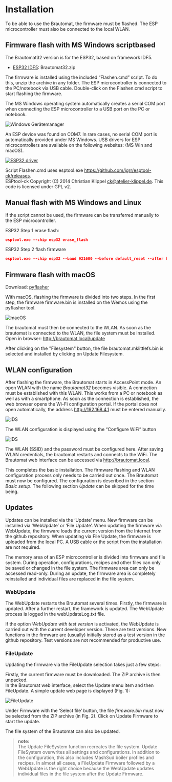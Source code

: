 # Installation

To be able to use the Brautomat, the firmware must be flashed. The ESP microcontroller must also be connected to the local WLAN.

## Firmware flash with MS Windows scriptbased

The Brautomat32 version is for the ESP32, based on framework IDF5.

* [ESP32 IDF5](https://github.com/InnuendoPi/Brautomat32/raw/refs/heads/main/Brautomat32.zip): Brautomat32.zip

The firmware is installed using the included “Flashen.cmd” script. To do this, unzip the archive in any folder. The ESP microcontroller is connected to the PC/notebook via USB cable. Double-click on the Flashen.cmd script to start flashing the firmware.

The MS Windows operating system automatically creates a serial COM port when connecting the ESP microcontroller to a USB port on the PC or notebook.

![Windows Gerätemanager](/docs/img/com.jpg)

An ESP device was found on COM7. In rare cases, no serial COM port is automatically provided under MS Windows. USB drivers for ESP microcontrollers are available on the following websites: (MS Win and macOS).

[![ESP32 driver](https://img.shields.io/static/v1?label=driver&message=ESP32&logo=arduino&logoColor=white&color=blue)](https://www.silabs.com/developers/usb-to-uart-bridge-vcp-drivers?tab=downloads)

Script Flashen.cmd uses esptool.exe <https://github.com/igrr/esptool-ck/releases>.\
ESPtool-ck Copyright (C) 2014 Christian Klippel <ck@atelier-klippel.de>. This code is licensed under GPL v2.

## Manual flash with MS Windows and Linux

If the script cannot be used, the firmware can be transferred manually to the ESP microcontroller.

ESP32 Step 1 erase flash:

```json
esptool.exe --chip esp32 erase_flash
```

ESP32 Step 2 flash firmware

```json
esptool.exe --chip esp32 --baud 921600 --before default_reset --after hard_reset write_flash 0x1000 bootloader.bin 0x8000 partitions.bin 0xe000 boot_app0.bin 0x10000 firmware.bin 0x350000 LittleFS.bin
```

## Firmware flash with macOS

Download: [pyflasher](https://github.com/marcelstoer/nodemcu-pyflasher/releases)

With macOS, flashing the firmware is divided into two steps. In the first step, the firmware firmware.bin is installed on the Wemos using the pyflasher tool.

![macOS](/docs/img/flashen_macos.png)

The brautomat must then be connected to the WLAN. As soon as the brautomat is connected to the WLAN, the file system must be installed.\
Open in browser: <http://brautomat.local/update>

After clicking on the "Filesystem" button, the file brautomat.mklittlefs.bin is selected and installed by clicking on Update Filesystem.

## WLAN configuration

After flashing the firmware, the Brautomat starts in AccessPoint mode. An open WLAN with the name _Brautomat32_ becomes visible. A connection must be established with this WLAN. This works from a PC or notebook as well as with a smartphone. As soon as the connection is established, the web browser opens the Wi-Fi configuration portal. If the portal does not open automatically, the address <http://192.168.4.1> must be entered manually.

![IDS](/docs/img/wlan1.jpg)

The WLAN configuration is displayed using the “Configure WiFi” button

![IDS](/docs/img/wlan2.jpg)

The WLAN (SSID) and the password must be configured here. After saving WLAN credentials, the brautomat restarts and connects to the WiFi. The Brautomat web interface can be accessed via <http://brautomat.local>.

This completes the basic installation. The firmware flashing and WLAN configuration process only needs to be carried out once. The Brautomat must now be configured. The configuration is described in the section _Basic setup_. The following section _Update_ can be skipped for the time being.

## Updates

Updates can be installed via the ‘Update’ menu. New firmware can be installed via ‘WebUpdate’ or ‘File Update’. When updating the firmware via WebUpdate, the firmware loads the current version from the Internet from the github repository. When updating via File Update, the firmware is uploaded from the local PC. A USB cable or the script from the installation are not required.

The memory area of an ESP microcontroller is divided into firmware and file system. During operation, configurations, recipes and other files can only be saved or changed in the file system. The firmware area can only be accessed read-only. During an update, the firmware area is completely reinstalled and individual files are replaced in the file system.

### WebUpdate

The WebUpdate restarts the Brautomat several times. Firstly, the firmware is updated. After a further restart, the framework is updated. The WebUpdate process is logged in the webUpdateLog.txt file.

If the option _WebUpdate with test version_ is activated, the WebUpdate is carried out with the current developer version. These are test versions. New functions in the firmware are (usually) initially stored as a test version in the github repository. Test versions are not recommended for productive use.

### FileUpdate

Updating the firmware via the FileUpdate selection takes just a few steps:

Firstly, the current firmware must be downloaded. The ZIP archive is then unpacked.\
In the Brautomat web interface, select the Update menu item and then FileUpdate. A simple update web page is displayed (Fig. 1):

![FileUpdate](/docs/img/dateiupdate2.jpg)

Under Firmware with the ‘Select file’ button, the file _firmware.bin_ must now be selected from the ZIP archive (in Fig. 2). Click on Update Firmware to start the update.

The file system of the Brautomat can also be updated.

> **note:**\
The Update FileSystem function recreates the file system. Update FileSystem overwrites all settings and configurations. In addition to the configuration, this also includes MashSud boiler profiles and recipes. In almost all cases, a FileUpdate Firmware followed by a WebUpdate is the right choice because the WebUpdate updates individual files in the file system after the Update Firmware.
